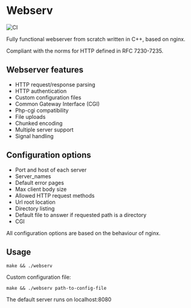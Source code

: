 # Webserv

![CI](https://github.com/novan-ve/webserv/workflows/CI/badge.svg)

Fully functional webserver from scratch written in C++, based on nginx.

Compliant with the norms for HTTP defined in RFC 7230-7235.

## Webserver features
  - HTTP request/response parsing
  - HTTP authentication
  - Custom configuration files
  - Common Gateway Interface (CGI)
  - Php-cgi compatibility
  - File uploads
  - Chunked encoding
  - Multiple server support
  - Signal handling

## Configuration options
  - Port and host of each server
  - Server_names
  - Default error pages
  - Max client body size
  - Allowed HTTP request methods
  - Url root location
  - Directory listing
  - Default file to answer if requested path is a directory
  - CGI

All configuration options are based on the behaviour of nginx.

## Usage
```
make && ./webserv
```
Custom configuration file:
```
make && ./webserv path-to-config-file
```
The default server runs on localhost:8080

